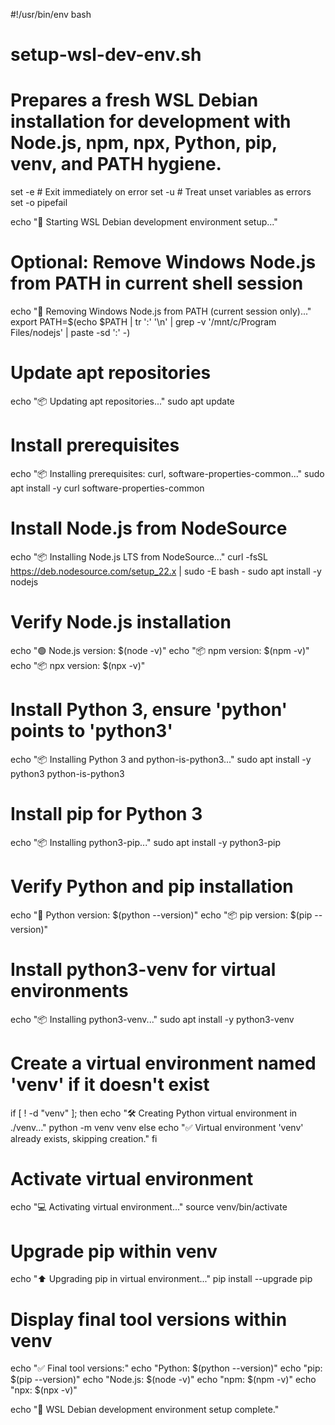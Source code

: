 #!/usr/bin/env bash

# setup-wsl-dev-env.sh
# Prepares a fresh WSL Debian installation for development with Node.js, npm, npx, Python, pip, venv, and PATH hygiene.

set -e  # Exit immediately on error
set -u  # Treat unset variables as errors
set -o pipefail

echo "🔧 Starting WSL Debian development environment setup..."

# Optional: Remove Windows Node.js from PATH in current shell session
echo "🧹 Removing Windows Node.js from PATH (current session only)..."
export PATH=$(echo $PATH | tr ':' '\n' | grep -v '/mnt/c/Program Files/nodejs' | paste -sd ':' -)

# Update apt repositories
echo "📦 Updating apt repositories..."
sudo apt update

# Install prerequisites
echo "📦 Installing prerequisites: curl, software-properties-common..."
sudo apt install -y curl software-properties-common

# Install Node.js from NodeSource
echo "📦 Installing Node.js LTS from NodeSource..."
curl -fsSL https://deb.nodesource.com/setup_22.x | sudo -E bash -
sudo apt install -y nodejs

# Verify Node.js installation
echo "🟢 Node.js version: $(node -v)"
echo "📦 npm version: $(npm -v)"
echo "📦 npx version: $(npx -v)"

# Install Python 3, ensure 'python' points to 'python3'
echo "📦 Installing Python 3 and python-is-python3..."
sudo apt install -y python3 python-is-python3

# Install pip for Python 3
echo "📦 Installing python3-pip..."
sudo apt install -y python3-pip

# Verify Python and pip installation
echo "🐍 Python version: $(python --version)"
echo "📦 pip version: $(pip --version)"

# Install python3-venv for virtual environments
echo "📦 Installing python3-venv..."
sudo apt install -y python3-venv

# Create a virtual environment named 'venv' if it doesn't exist
if [ ! -d "venv" ]; then
    echo "🛠️ Creating Python virtual environment in ./venv..."
    python -m venv venv
else
    echo "✅ Virtual environment 'venv' already exists, skipping creation."
fi

# Activate virtual environment
echo "💻 Activating virtual environment..."
source venv/bin/activate

# Upgrade pip within venv
echo "⬆️ Upgrading pip in virtual environment..."
pip install --upgrade pip

# Display final tool versions within venv
echo "✅ Final tool versions:"
echo "Python: $(python --version)"
echo "pip: $(pip --version)"
echo "Node.js: $(node -v)"
echo "npm: $(npm -v)"
echo "npx: $(npx -v)"

echo "🎉 WSL Debian development environment setup complete."

